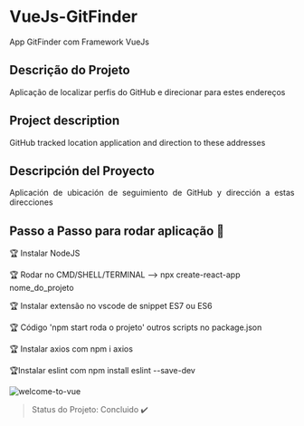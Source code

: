 # VueJs-GitFinder
 App GitFinder com  Framework VueJs
 
## Descrição do Projeto
<p align="justify"> Aplicação de localizar perfis do GitHub e direcionar para estes endereços </p>

##  Project description
<p align="justify"> GitHub tracked location application and direction to these addresses </p>

## Descripción del Proyecto
<p align="justify"> Aplicación de ubicación de seguimiento de GitHub y dirección a estas direcciones </p>


## Passo a Passo para rodar aplicação :checkered_flag:

:trophy: Instalar NodeJS

:trophy: Rodar no CMD/SHELL/TERMINAL --> npx create-react-app nome_do_projeto

:trophy: Instalar extensão no vscode de snippet ES7 ou ES6

:trophy: Código 'npm start roda o projeto' outros scripts no package.json

:trophy: Instalar axios com npm i axios

:trophy:Instalar eslint com  npm install eslint --save-dev


![welcome-to-vue](https://user-images.githubusercontent.com/54008916/87338632-d9f93c00-c51b-11ea-8dee-e2299844a326.png)

















> Status do Projeto: Concluido :heavy_check_mark:
